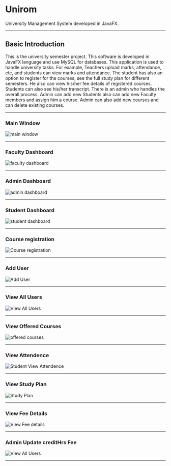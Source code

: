 # Unirom
University Management System developed in JavaFX.
<hr>

## Basic Introduction
This is the  university semester project. This software is developed in JavaFX language and  use MySQL for databases. This application is used to handle university tasks. For example, Teachers upload marks, attendance, etc, and students can view marks and attendance. The student has also an option to register for the courses, see the full study plan for different semesters. He also can view his/her fee details of registered courses. Students can also see his/her transcript. There is an admin who handles the overall process. Admin can add new Students also can add new Faculty members and assign him a course. Admin can also add new courses and can delete existing courses. 
<hr>

### Main Window
![main window](https://raw.githubusercontent.com/zawster/Unirome/master/images/main-1.png)
<hr>

### Faculty Dashboard
![faculty dashboard](https://raw.githubusercontent.com/zawster/Unirome/master/images/facultyDash-2.png)
<hr>

### Admin Dashboard
![admin dashboard](https://raw.githubusercontent.com/zawster/Unirome/master/images/adminHome-3.png)
<hr>

### Student Dashboard
![student dashboard](https://raw.githubusercontent.com/zawster/Unirome/master/images/studentHome-4.png)

<hr>

### Course registration
![Course registration](https://raw.githubusercontent.com/zawster/Unirome/master/images/courseReg-5.png)
<hr>

### Add User
![Add User](https://raw.githubusercontent.com/zawster/Unirome/master/images/addUser-6.png)
<hr>

### View All Users
![View All Users](https://raw.githubusercontent.com/zawster/Unirome/master/images/allUsers-7.png)
<hr>

### View Offered Courses
![offered courses](https://raw.githubusercontent.com/zawster/Unirome/master/images/offeredCourses-8.png)
<hr>

### View Attendence
![Student View Attendence](https://raw.githubusercontent.com/zawster/Unirome/master/images/attendence-9.png)
<hr>

### View Study Plan
![Study Plan](https://raw.githubusercontent.com/zawster/Unirome/master/images/studyPlan-10.png)
<hr>

### View Fee Details
![View Fee details](https://raw.githubusercontent.com/zawster/Unirome/master/images/feeDetails-11.png)
<hr>

### Admin Update creditHrs Fee
![View All Users](https://raw.githubusercontent.com/zawster/Unirome/master/images/updateFee-12.png)
<hr>






